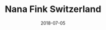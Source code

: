 ---
title:          "Nana Fink Switzerland"
date:           "2018-07-05"
draft:          false
robotsExclude:  true
---